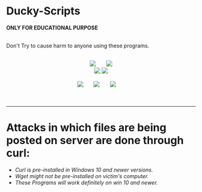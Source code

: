 # Ducky-Scripts

<html>
  <body>
    <strong>
ONLY FOR EDUCATIONAL PURPOSE
    </strong>
    <br>
    <br>
    <p>Don't Try to cause harm to anyone using these programs.</p>
    <br>
    <div align="center">
<img src="https://img.shields.io/github/forks/Tarnishsilver/Ducky-Scripts?style=for-the-badge"/>
&nbsp;&nbsp;&nbsp;&nbsp;&nbsp;
<img src="https://img.shields.io/github/stars/Tarnishsilver/Ducky-Scripts?style=for-the-badge"/>
<br/>
<img src="https://img.shields.io/github/commit-activity/y/Tarnishsilver/Ducky-Scripts?style=for-the-badge">
<img src="https://img.shields.io/github/contributors/Tarnishsilver/Ducky-Scripts?style=for-the-badge">
</div>
<br/>

<div align="center">
<a href="https://youtube.com/@CyberRadium"><img src="https://img.shields.io/youtube/channel/views/UCQH0cR83pmZMQRMqphaLzoQ?label=YouTube%20Views&style=for-the-badge"/></a>
&nbsp;&nbsp;&nbsp;&nbsp;&nbsp;
<a href="https://youtube.com/@CyberRadium"><img src="https://img.shields.io/youtube/channel/subscribers/UCQH0cR83pmZMQRMqphaLzoQ?style=for-the-badge"/></a>
&nbsp;&nbsp;&nbsp;&nbsp;&nbsp;
<a href="https://youtube.com/@CyberRadium"><img src="https://img.shields.io/badge/Subscribe-YouTube-red.svg?style=for-the-badge&logo=youtube&logoColor=white"/e"/></a>
&nbsp;&nbsp;&nbsp;&nbsp;&nbsp;
</div>
<br/><br/>
    <hr>
    <h1>Attacks in which files are being posted on server are done through curl:</h1>
    <ul>
      <li><em>Curl is pre-installed in Windows 10 and newer versions.</em></li>
      <li><em>Wget might not be pre-installed on victim's computer.</em></li>
      <li><em>These Programs will work definitely on win 10 and newer.</em></li>
    </ul>
  </body>
</html>
